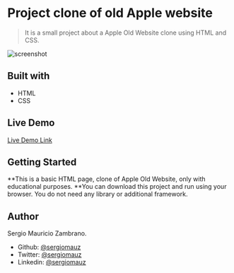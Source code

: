 # Project clone of old Apple website

> It is a small project about a Apple Old Website clone using HTML and CSS.

![screenshot](https://user-images.githubusercontent.com/36812672/73315465-2a930c00-41fe-11ea-948c-bdda229934cb.png)

## Built with

- HTML
- CSS

## Live Demo

[Live Demo Link](http://beta.szetapp.com/Clone-Old-Apple/index.html)

## Getting Started

**This is a basic HTML page, clone of Apple Old Website, only with educational purposes.
**You can download this project and run using your browser. You do not need any library or additional framework.

## Author

Sergio Mauricio Zambrano.

- Github: [@sergiomauz](https://github.com/sergiomauz)
- Twitter: [@sergiomauz](https://twitter.com/sergiomauz)
- Linkedin: [@sergiomauz](https://www.linkedin.com/in/sergiomauz/)
